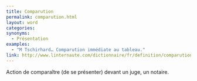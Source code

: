 ```yaml
---
title: Comparution
permalink: comparution.html
layout: word
categories:
synonyms:
  - Présentation
examples:
  - "M Tschirhard… Comparution immédiate au tableau."
link: http://www.linternaute.com/dictionnaire/fr/definition/comparution/
---
```


Action de comparaître (de se présenter) devant un juge, un notaire.


